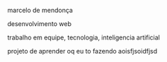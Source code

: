 marcelo de mendonça

desenvolvimento web

trabalho em equipe, tecnologia, inteligencia artificial

projeto de aprender oq eu to fazendo aoisfjsoidfjsd